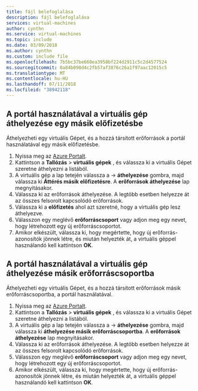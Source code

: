 ```yaml
---
title: fájl belefoglalása
description: fájl belefoglalása
services: virtual-machines
author: cynthn
ms.service: virtual-machines
ms.topic: include
ms.date: 03/09/2018
ms.author: cynthn
ms.custom: include file
ms.openlocfilehash: 7b5bc37be660ea3958bf224d2911c5c2d4577524
ms.sourcegitcommit: 0a84b090d4c2fb57af3876c26a1f97aac12015c5
ms.translationtype: MT
ms.contentlocale: hu-HU
ms.lasthandoff: 07/11/2018
ms.locfileid: "38942118"
---
```

## <a name="use-the-portal-to-move-a-vm-to-a-different-subscription"></a>A portál használatával a virtuális gép áthelyezése egy másik előfizetésbe
Áthelyezheti egy virtuális Gépet, és a hozzá társított erőforrások a portál használatával egy másik előfizetésbe.

1. Nyissa meg az [Azure Portalt](https://portal.azure.com).
2. Kattintson a **Tallózás** > **virtuális gépek** , és válassza ki a virtuális Gépet szeretne áthelyezni a listából.
3. A virtuális gép a lap tetején válassza a &#8594; **áthelyezése** gombra, majd válassza ki **Áttérés másik előfizetésre**. A **erőforrások áthelyezése** lap megnyitásakor.
4. Válassza ki az erőforrások áthelyezése. A legtöbb esetben helyezze át az összes felsorolt kapcsolódó erőforrások.
5. Válassza ki a **előfizetés** ahol azt szeretné, hogy a virtuális gép lesz áthelyezve.
6. Válasszon egy meglévő **erőforráscsoport** vagy adjon meg egy nevet, hogy létrehozott egy új erőforráscsoportot.
7. Amikor elkészült, válassza ki, hogy megértette, hogy új erőforrás-azonosítók jönnek létre, és miután helyezték át, a virtuális géppel használandó kell kattintson **OK**.

## <a name="use-the-portal-to-move-a-vm-to-another-resource-group"></a>A portál használatával a virtuális gép áthelyezése másik erőforráscsoportba
Áthelyezheti egy virtuális Gépet, és a hozzá társított erőforrások másik erőforráscsoportba, a portál használatával.

1. Nyissa meg az [Azure Portalt](https://portal.azure.com).
2. Kattintson a **Tallózás** > **virtuális gépek** , és válassza ki a virtuális Gépet szeretne áthelyezni a listából.
3. A virtuális gép a lap tetején válassza a &#8594; **áthelyezése** gombra, majd válassza ki **áthelyezése másik erőforráscsoportba**. A **erőforrások áthelyezése** lap megnyitásakor.
4. Válassza ki az erőforrások áthelyezése. A legtöbb esetben helyezze át az összes felsorolt kapcsolódó erőforrások.
5. Válasszon egy meglévő **erőforráscsoport** vagy adjon meg egy nevet, hogy létrehozott egy új erőforráscsoportot.
6. Amikor elkészült, válassza ki, hogy megértette, hogy új erőforrás-azonosítók jönnek létre, és miután helyezték át, a virtuális géppel használandó kell kattintson **OK**.

